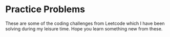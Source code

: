 # Practice Problems
These are some of the coding challenges from Leetcode which I have been solving during my leisure time. Hope you learn something new from these. 
